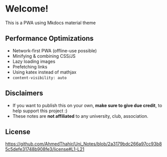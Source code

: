 # Welcome!

This is a PWA using Mkdocs material theme

## Performance Optimizations

- Network-first PWA (offline-use possible)
- Minifying & combining CSS/JS
- Lazy loading images
- Prefetching links
- Using katex instead of mathjax
- `content-visibility: auto`

## Disclaimers

- If you want to publish this on your own, **make sure to give due credit**, to help support this project :)
- These notes are **not affiliated** to any university, club, association.

## License

https://github.com/AhmedThahir/Uni_Notes/blob/2a3179bdc266a97cc93b85c5defe31748b908fe3/license#L1-L21
